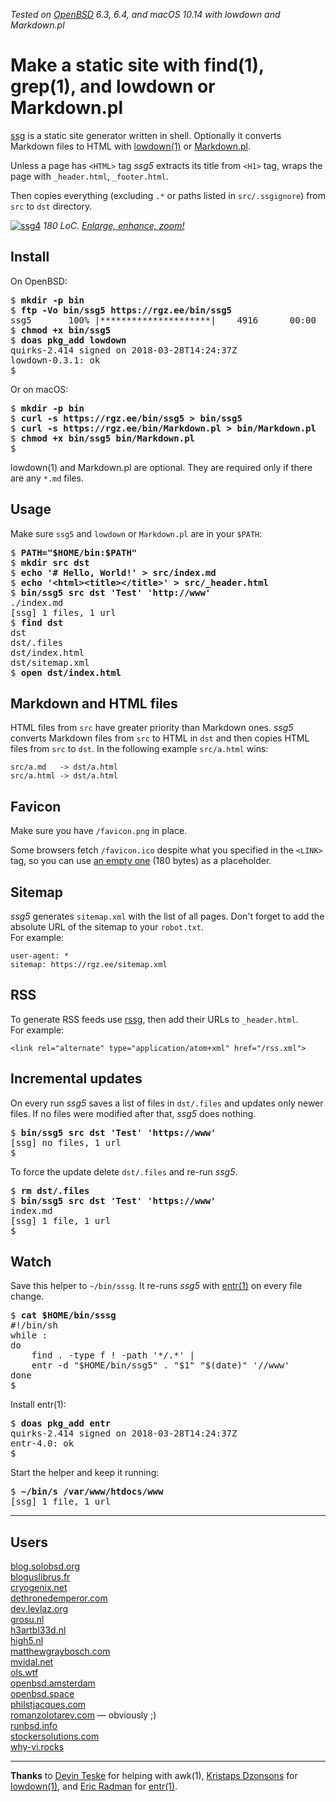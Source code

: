 _Tested on [OpenBSD](/openbsd/) 6.3, 6.4, and macOS 10.14 with lowdown and Markdown.pl_

# Make a static site with find(1), grep(1), and lowdown or Markdown.pl

[ssg](/bin/ssg5) is a static site generator written in shell.
Optionally it converts Markdown files to HTML with
[lowdown(1)](https://kristaps.bsd.lv/lowdown/) or
[Markdown.pl](https://daringfireball.net/projects/markdown/).

Unless a page has `<HTML>` tag _ssg5_ extracts its title from `<H1>`
tag, wraps the page with `_header.html`, `_footer.html`.

Then copies everything (excluding `.*` or paths listed in
`src/.ssgignore`) from `src` to `dst` directory.

[![ssg4](ssg4.png)](ssg4.png)
_180 LoC. [Enlarge, enhance, zoom!](ssg4.png)_

## Install

On OpenBSD:

<pre>
$ <b>mkdir -p bin</b>
$ <b>ftp -Vo bin/ssg5 https://rgz.ee/bin/ssg5</b>
ssg5       100% |*********************|    4916      00:00
$ <b>chmod +x bin/ssg5</b>
$ <b>doas pkg_add lowdown</b>
quirks-2.414 signed on 2018-03-28T14:24:37Z
lowdown-0.3.1: ok
$
</pre>

Or on macOS:

<pre>
$ <b>mkdir -p bin</b>
$ <b>curl -s https://rgz.ee/bin/ssg5 > bin/ssg5</b>
$ <b>curl -s https://rgz.ee/bin/Markdown.pl > bin/Markdown.pl</b>
$ <b>chmod +x bin/ssg5 bin/Markdown.pl</b>
$
</pre>

lowdown(1) and Markdown.pl are optional. They are required only if
there are any `*.md` files.

## Usage

Make sure `ssg5` and `lowdown` or `Markdown.pl` are in your `$PATH`:

<pre>
$ <b>PATH="$HOME/bin:$PATH"</b>
$ <b>mkdir src dst</b>
$ <b>echo '# Hello, World!' > src/index.md</b>
$ <b>echo '&lt;html&gt;&lt;title&gt;&lt;/title&gt;' > src/_header.html</b>
$ <b>bin/ssg5 src dst 'Test' 'http://www'</b>
./index.md
[ssg] 1 files, 1 url
$ <b>find dst</b>
dst
dst/.files
dst/index.html
dst/sitemap.xml
$ <b>open dst/index.html</b>
</pre>

## Markdown and HTML files

HTML files from `src` have greater priority than Markdown ones.
_ssg5_ converts Markdown files from `src` to HTML in `dst` and then
copies HTML files from `src` to `dst`. In the following example
`src/a.html` wins:

	src/a.md   -> dst/a.html
	src/a.html -> dst/a.html

## Favicon

Make sure you have `/favicon.png` in place.

Some browsers fetch `/favicon.ico` despite what you specified in
the `<LINK>` tag, so you can use [an empty one](/favicon.ico) (180
bytes) as a placeholder.

## Sitemap

_ssg5_ generates `sitemap.xml` with the list of all pages. Don't forget
to add the absolute URL of the sitemap to your `robot.txt`.<br>
For example:

	user-agent: *
	sitemap: https://rgz.ee/sitemap.xml

## RSS

To generate RSS feeds use [rssg](rssg.html), then add their URLs
to `_header.html`.<br>For example:

	<link rel="alternate" type="application/atom+xml" href="/rss.xml">

## Incremental updates

On every run _ssg5_ saves a list of files in `dst/.files` and updates
only newer files. If no files were modified after that, _ssg5_ does
nothing.

<pre>
$ <b>bin/ssg5 src dst 'Test' 'https://www'</b>
[ssg] no files, 1 url
$
</pre>

To force the update delete `dst/.files` and re-run _ssg5_.

<pre>
$ <b>rm dst/.files</b>
$ <b>bin/ssg5 src dst 'Test' 'https://www'</b>
index.md
[ssg] 1 file, 1 url
$
</pre>

## Watch

Save this helper to `~/bin/sssg`. It re-runs _ssg5_ with
[entr(1)](http://entrproject.org) on every file change.

<pre>
$ <b>cat $HOME/bin/sssg</b>
#!/bin/sh
while :
do
	find . -type f ! -path '*/.*' |
	entr -d "$HOME/bin/ssg5" . "$1" "$(date)" '//www'
done
$
</pre>

Install entr(1):

<pre>
$ <b>doas pkg_add entr</b>
quirks-2.414 signed on 2018-03-28T14:24:37Z
entr-4.0: ok
$
</pre>

Start the helper and keep it running:

<pre>
$ <b>~/bin/s /var/www/htdocs/www</b>
[ssg] 1 file, 1 url
</pre>

---

## Users

[blog.solobsd.org](https://blog.solobsd.org/)<br>
[bloguslibrus.fr](https://www.bloguslibrus.fr)<br>
[cryogenix.net](https://cryogenix.net)<br>
[dethronedemperor.com](https://www.dethronedemperor.com)<br>
[dev.levlaz.org](https://dev.levlaz.org)<br>
[grosu.nl](https://grosu.nl/)<br>
[h3artbl33d.nl](https://h3artbl33d.nl/)<br>
[high5.nl](https://high5.nl/)<br>
[matthewgraybosch.com](https://matthewgraybosch.com/)<br>
[mvidal.net](https://mvidal.net/)<br>
[ols.wtf](https://ols.wtf/)<br>
[openbsd.amsterdam](https://openbsd.amsterdam/?rz)<br>
[openbsd.space](https://openbsd.space/)<br>
[philstjacques.com](http://philstjacques.com/)<br>
[romanzolotarev.com](https://www.romanzolotarev.com/) &mdash; obviously ;)<br>
[runbsd.info](https://runbsd.info/)<br>
[stockersolutions.com](https://www.stockersolutions.com/)<br>
[why-vi.rocks](http://why-vi.rocks)<br>

---

**Thanks** to
[Devin Teske](https://twitter.com/freebsdfrau/status/1075797843460288512)
for helping with awk(1),
[Kristaps Dzonsons](https://www.divelog.blue/) for
[lowdown(1)](https://kristaps.bsd.lv/lowdown/), and
[Eric Radman](http://eradman.com) for
[entr(1)](http://entrproject.org).
